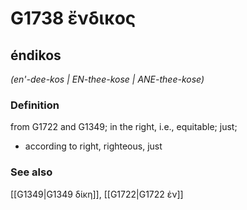# G1738 ἔνδικος

## éndikos

_(en'-dee-kos | EN-thee-kose | ANE-thee-kose)_

### Definition

from G1722 and G1349; in the right, i.e., equitable; just; 

- according to right, righteous, just

### See also

[[G1349|G1349 δίκη]], [[G1722|G1722 ἐν]]
